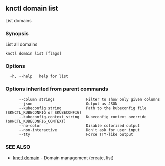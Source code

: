 ## knctl domain list

List domains

### Synopsis

List all domains

```
knctl domain list [flags]
```

### Options

```
  -h, --help   help for list
```

### Options inherited from parent commands

```
      --column strings              Filter to show only given columns
      --json                        Output as JSON
      --kubeconfig string           Path to the kubeconfig file ($KNCTL_KUBECONFIG or $KUBECONFIG)
      --kubeconfig-context string   Kubeconfig context override ($KNCTL_KUBECONFIG_CONTEXT)
      --no-color                    Disable colorized output
      --non-interactive             Don't ask for user input
      --tty                         Force TTY-like output
```

### SEE ALSO

* [knctl domain](knctl_domain.md)	 - Domain management (create, list)

